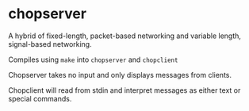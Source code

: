 # chopserver
A hybrid of fixed-length, packet-based networking and variable length, signal-based networking.

Compiles using `make` into `chopserver` and `chopclient`

Chopserver takes no input and only displays messages from clients.

Chopclient will read from stdin and interpret messages as either text or special commands.
